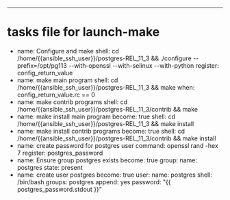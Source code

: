 ---
# tasks file for launch-make
- name: Configure and make
  shell: cd /home/{{ansible_ssh_user}}/postgres-REL_11_3 && ./configure --prefix=/opt/pg113 --with-openssl  --with-selinux --with-python
  register:  config_return_value
- name:  make main program
  shell: cd /home/{{ansible_ssh_user}}/postgres-REL_11_3 && make
  when: config_return_value.rc == 0
- name:  make contrib programs
  shell: cd /home/{{ansible_ssh_user}}/postgres-REL_11_3/contrib && make
- name:  make install main program
  become: true
  shell: cd /home/{{ansible_ssh_user}}/postgres-REL_11_3 && make install
- name:  make install contrib programs
  become: true
  shell: cd /home/{{ansible_ssh_user}}/postgres-REL_11_3/contrib && make install
- name: create password for postgres user
  command: openssl rand -hex 7
  register: postgres_password
- name: Ensure group postgres exists
  become: true
  group:
    name:  postgres
    state: present
- name: create user postgres
  become: true
  user:
    name: postgres
    shell: /bin/bash
    groups: postgres
    append: yes
    password: "{{ postgres_password.stdout }}"
